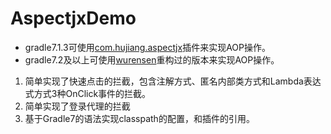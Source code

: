 # AspectjxDemo
- gradle7.1.3可使用[com.hujiang.aspectjx](https://github.com/HujiangTechnology/gradle_plugin_android_aspectjx)插件来实现AOP操作。
- gradle7.2及以上可使用[wurensen](https://github.com/wurensen/gradle_plugin_android_aspectjx)重构过的版本来实现AOP操作。
1. 简单实现了快速点击的拦截，包含注解方式、匿名内部类方式和Lambda表达式方式3种OnClick事件的拦截。
2. 简单实现了登录代理的拦截
3. 基于Gradle7的语法实现classpath的配置，和插件的引用。
